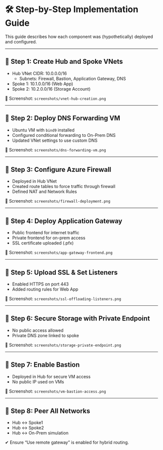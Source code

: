 # 🛠️ Step-by-Step Implementation Guide

This guide describes how each component was (hypothetically) deployed and configured.

---

## 🔹 Step 1: Create Hub and Spoke VNets
- Hub VNet CIDR: 10.0.0.0/16
  - Subnets: Firewall, Bastion, Application Gateway, DNS
- Spoke 1: 10.1.0.0/16 (Web App)
- Spoke 2: 10.2.0.0/16 (Storage Account)

📸 Screenshot: `screenshots/vnet-hub-creation.png`

---

## 🔹 Step 2: Deploy DNS Forwarding VM
- Ubuntu VM with `bind9` installed
- Configured conditional forwarding to On-Prem DNS
- Updated VNet settings to use custom DNS

📸 Screenshot: `screenshots/dns-forwarding-vm.png`

---

## 🔹 Step 3: Configure Azure Firewall
- Deployed in Hub VNet
- Created route tables to force traffic through firewall
- Defined NAT and Network Rules

📸 Screenshot: `screenshots/firewall-deployment.png`

---

## 🔹 Step 4: Deploy Application Gateway
- Public frontend for internet traffic
- Private frontend for on-prem access
- SSL certificate uploaded (.pfx)

📸 Screenshot: `screenshots/app-gateway-frontend.png`

---

## 🔹 Step 5: Upload SSL & Set Listeners
- Enabled HTTPS on port 443
- Added routing rules for Web App

📸 Screenshot: `screenshots/ssl-offloading-listeners.png`

---

## 🔹 Step 6: Secure Storage with Private Endpoint
- No public access allowed
- Private DNS zone linked to spoke

📸 Screenshot: `screenshots/storage-private-endpoint.png`

---

## 🔹 Step 7: Enable Bastion
- Deployed in Hub for secure VM access
- No public IP used on VMs

📸 Screenshot: `screenshots/vm-bastion-access.png`

---

## 🔹 Step 8: Peer All Networks
- Hub <-> Spoke1
- Hub <-> Spoke2
- Hub <-> On-Prem simulation

✔ Ensure “Use remote gateway” is enabled for hybrid routing.
